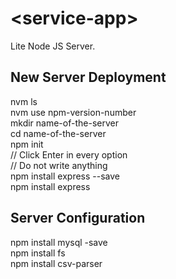# &lt;service-app&gt;

Lite Node JS Server.

## New Server Deployment
  nvm ls<br>
  nvm use npm-version-number<br>
  mkdir name-of-the-server<br>
  cd name-of-the-server<br>
  npm init<br>
  // Click Enter in every option<br>
  // Do not write anything<br>
  npm install express --save<br>
  npm install express<br>

## Server Configuration
  npm install mysql -save<br>
  npm install fs<br>
  npm install csv-parser

